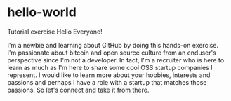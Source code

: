# hello-world
Tutorial exercise
Hello Everyone!

I'm a newbie and learning about GitHub by doing this hands-on exercise. 
I'm passionate about bitcoin and open source culture from an enduser's perspective since I'm not a developer.
In fact, I'm a recruiter who is here to learn as much as I'm here to share some cool OSS startup companies I represent.
I would like to learn more about your hobbies, interests and passions and perhaps I have a role with a startup that matches those passions. 
So let's connect and take it from there.
